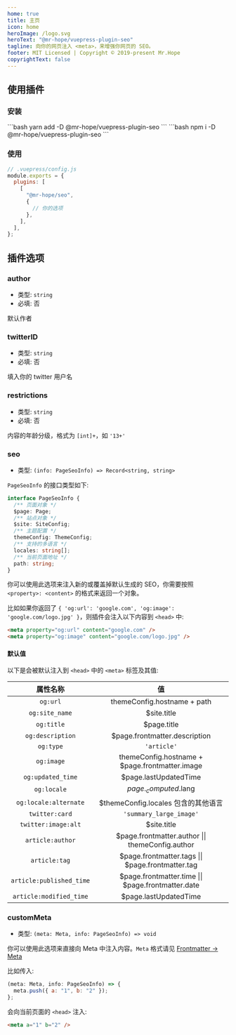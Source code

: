 ```yaml
---
home: true
title: 主页
icon: home
heroImage: /logo.svg
heroText: "@mr-hope/vuepress-plugin-seo"
tagline: 向你的网页注入 <meta>，来增强你网页的 SEO。
footer: MIT Licensed | Copyright © 2019-present Mr.Hope
copyrightText: false
---
```


## 使用插件

### 安装

<CodeGroup>
<CodeGroupItem title="yarn">
```bash
yarn add -D @mr-hope/vuepress-plugin-seo
```
</CodeGroupItem>

<CodeGroupItem title="npm">
```bash
npm i -D @mr-hope/vuepress-plugin-seo
```
</CodeGroupItem>
</CodeGroup>

### 使用

```js
// .vuepress/config.js
module.exports = {
  plugins: [
    [
      "@mr-hope/seo",
      {
        // 你的选项
      },
    ],
  ],
};
```

## 插件选项

### author

- 类型: `string`
- 必填: 否

默认作者

### twitterID

- 类型: `string`
- 必填: 否

填入你的 twitter 用户名

### restrictions

- 类型: `string`
- 必填: 否

内容的年龄分级，格式为 `[int]+`，如 `'13+'`

### seo

- 类型: `(info: PageSeoInfo) => Record<string, string>`

`PageSeoInfo` 的接口类型如下:

```ts
interface PageSeoInfo {
  /** 页面对象 */
  $page: Page;
  /** 站点对象 */
  $site: SiteConfig;
  /** 主题配置 */
  themeConfig: ThemeConfig;
  /** 支持的多语言 */
  locales: string[];
  /** 当前页面地址 */
  path: string;
}
```

你可以使用此选项来注入新的或覆盖掉默认生成的 SEO，你需要按照 `<property>: <content>` 的格式来返回一个对象。

比如如果你返回了 `{ 'og:url': 'google.com', 'og:image': 'google.com/logo.jpg' }`，则插件会注入以下内容到 `<head>` 中:

```html
<meta property="og:url" content="google.com" />
<meta property="og:image" content="google.com/logo.jpg" />
```

#### 默认值

以下是会被默认注入到 `<head>` 中的 `<meta>` 标签及其值:

|         属性名称         |                         值                         |
| :----------------------: | :------------------------------------------------: |
|         `og:url`         |            themeConfig.hostname + path             |
|      `og:site_name`      |                    \$site.title                    |
|        `og:title`        |                    \$page.title                    |
|     `og:description`     |           \$page.frontmatter.description           |
|        `og:type`         |                    `'article'`                     |
|        `og:image`        |  themeConfig.hostname + \$page.frontmatter.image   |
|    `og:updated_time`     |               \$page.lastUpdatedTime               |
|       `og:locale`        |               $page._computed.$lang                |
|  `og:locale:alternate`   |        \$themeConfig.locales 包含的其他语言        |
|      `twitter:card`      |              `'summary_large_image'`               |
|   `twitter:image:alt`    |                    \$site.title                    |
|     `article:author`     | \$page.frontmatter.author \|\| themeConfig.author  |
|      `article:tag`       | $page.frontmatter.tags \|\| $page.frontmatter.tag  |
| `article:published_time` | $page.frontmatter.time \|\| $page.frontmatter.date |
| `article:modified_time`  |               \$page.lastUpdatedTime               |

### customMeta

- 类型: `(meta: Meta, info: PageSeoInfo) => void`

你可以使用此选项来直接向 Meta 中注入内容。`Meta` 格式请见 [Frontmatter → Meta](https://v1.vuepress.vuejs.org/zh/guide/frontmatter.html#meta)

比如传入:

```js
(meta: Meta, info: PageSeoInfo) => {
  meta.push({ a: "1", b: "2" });
};
```

会向当前页面的 `<head>` 注入:

```html
<meta a="1" b="2" />
```
